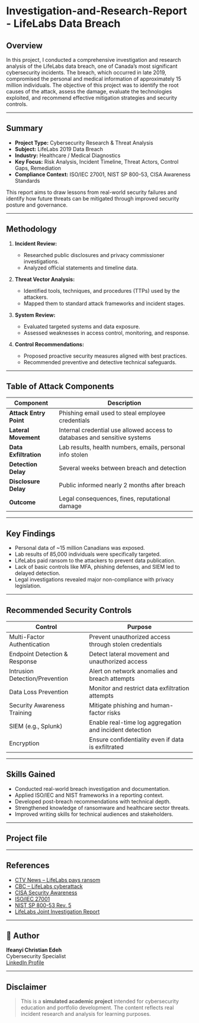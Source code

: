 # Investigation-and-Research-Report - LifeLabs Data Breach 

##   Overview

In this project, I conducted a comprehensive investigation and research analysis of the LifeLabs data breach, one of Canada’s most significant cybersecurity incidents. The breach, which occurred in late 2019, compromised the personal and medical information of approximately 15 million individuals. The objective of this project was to identify the root causes of the attack, assess the damage, evaluate the technologies exploited, and recommend effective mitigation strategies and security controls.

---

## Summary

- **Project Type:** Cybersecurity Research & Threat Analysis
- **Subject:** LifeLabs 2019 Data Breach
- **Industry:** Healthcare / Medical Diagnostics
- **Key Focus:** Risk Analysis, Incident Timeline, Threat Actors, Control Gaps, Remediation
- **Compliance Context:** ISO/IEC 27001, NIST SP 800-53, CISA Awareness Standards

This report aims to draw lessons from real-world security failures and identify how future threats can be mitigated through improved security posture and governance.

---

##  Methodology

1. **Incident Review:**
   - Researched public disclosures and privacy commissioner investigations.
   - Analyzed official statements and timeline data.
   
2. **Threat Vector Analysis:**
   - Identified tools, techniques, and procedures (TTPs) used by the attackers.
   - Mapped them to standard attack frameworks and incident stages.

3. **System Review:**
   - Evaluated targeted systems and data exposure.
   - Assessed weaknesses in access control, monitoring, and response.

4. **Control Recommendations:**
   - Proposed proactive security measures aligned with best practices.
   - Recommended preventive and detective technical safeguards.

---

##  Table of Attack Components

| Component                    | Description                                                                 |
|-----------------------------|-----------------------------------------------------------------------------|
| **Attack Entry Point**      | Phishing email used to steal employee credentials                          |
| **Lateral Movement**        | Internal credential use allowed access to databases and sensitive systems  |
| **Data Exfiltration**       | Lab results, health numbers, emails, personal info stolen                   |
| **Detection Delay**         | Several weeks between breach and detection                                 |
| **Disclosure Delay**        | Public informed nearly 2 months after breach                               |
| **Outcome**                 | Legal consequences, fines, reputational damage                             |

---

##  Key Findings

- Personal data of ~15 million Canadians was exposed.
- Lab results of 85,000 individuals were specifically targeted.
- LifeLabs paid ransom to the attackers to prevent data publication.
- Lack of basic controls like MFA, phishing defenses, and SIEM led to delayed detection.
- Legal investigations revealed major non-compliance with privacy legislation.

---

##  Recommended Security Controls

| Control                        | Purpose                                                                 |
|-------------------------------|-------------------------------------------------------------------------|
| Multi-Factor Authentication    | Prevent unauthorized access through stolen credentials                  |
| Endpoint Detection & Response  | Detect lateral movement and unauthorized access                         |
| Intrusion Detection/Prevention | Alert on network anomalies and breach attempts                          |
| Data Loss Prevention           | Monitor and restrict data exfiltration attempts                         |
| Security Awareness Training    | Mitigate phishing and human-factor risks                               |
| SIEM (e.g., Splunk)            | Enable real-time log aggregation and incident detection                  |
| Encryption                     | Ensure confidentiality even if data is exfiltrated                      |

---


##  Skills Gained

- Conducted real-world breach investigation and documentation.
- Applied ISO/IEC and NIST frameworks in a reporting context.
- Developed post-breach recommendations with technical depth.
- Strengthened knowledge of ransomware and healthcare sector threats.
- Improved writing skills for technical audiences and stakeholders.

---

##  Project file



---

##  References

- [CTV News – LifeLabs pays ransom](https://www.ctvnews.ca/business/lifelabs-pays-ransom-after-cyberattack-exposes-personal-information-of-15-million-canadians-1.4731520)
- [CBC – LifeLabs cyberattack](https://www.cbc.ca/news/canada/british-columbia/lifelabs-hacked-cyberattack-1.5399577)
- [CISA Security Awareness](https://us-cert.cisa.gov/ncas/tips/ST04-003)
- [ISO/IEC 27001](https://www.iso.org/standard/54534.html)
- [NIST SP 800-53 Rev. 5](https://csrc.nist.gov/publications/detail/sp/800-53/rev-5/final)
- [LifeLabs Joint Investigation Report](https://www.ipc.on.ca/wp-content/uploads/2020/06/LifeLabs-Joint-Investigation-Report.pdf)

---

## 👤 Author
**Ifeanyi Christian Edeh**  
Cybersecurity Specialist  
[LinkedIn Profile](https://www.linkedin.com/in/ifeanyiedeh)

---

##  Disclaimer

> This is a **simulated academic project** intended for cybersecurity education and portfolio development. The content reflects real incident research and analysis for learning purposes.
